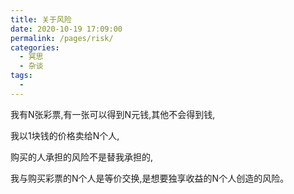 ```yaml
---
title: 关于风险
date: 2020-10-19 17:09:00
permalink: /pages/risk/
categories: 
  - 冥思
  - 杂谈
tags: 
  - 
---
```

我有N张彩票,有一张可以得到N元钱,其他不会得到钱,

我以1块钱的价格卖给N个人,

购买的人承担的风险不是替我承担的,

我与购买彩票的N个人是等价交换,是想要独享收益的N个人创造的风险。